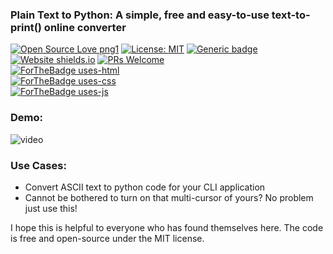 ### Plain Text to Python: A simple, free and easy-to-use text-to-print() online converter
[![Open Source Love png1](https://badges.frapsoft.com/os/v1/open-source.png?v=103)](https://github.com/ellerbrock/open-source-badges/)
[![License: MIT](https://img.shields.io/badge/License-MIT-yellow.svg)](https://opensource.org/licenses/MIT)
[![Generic badge](https://img.shields.io/badge/Maintained-Yes-Blue.svg)](https://shields.io/)
[![Website shields.io](https://img.shields.io/website-up-down-green-red/http/shields.io.svg)](http://shields.io/)
[![PRs Welcome](https://img.shields.io/badge/PRs-welcome-brightgreen.svg?style=flat-square)](http://makeapullrequest.com)  
[![ForTheBadge uses-html](http://ForTheBadge.com/images/badges/uses-html.svg)](http://ForTheBadge.com)  
[![ForTheBadge uses-css](http://ForTheBadge.com/images/badges/uses-css.svg)](http://ForTheBadge.com)  
[![ForTheBadge uses-js](http://ForTheBadge.com/images/badges/uses-js.svg)](http://ForTheBadge.com)  

### Demo:
![video](https://user-images.githubusercontent.com/47085752/82933740-af165100-9f8a-11ea-9d28-0b636ce6c1fa.gif)

### Use Cases:
- Convert ASCII text to python code for your CLI application
- Cannot be bothered to turn on that multi-cursor of yours? No problem just use this!

I hope this is helpful to everyone who has found themselves here.
The code is free and open-source under the MIT license.
